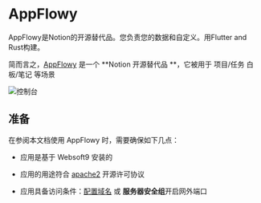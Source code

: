 # AppFlowy

AppFlowy是Notion的开源替代品。您负责您的数据和自定义。用Flutter and Rust构建。

简而言之，[AppFlowy](https://appflowy.io/) 是一个 **Notion  开源替代品 **，它被用于 项目/任务 白板/笔记  等场景


![控制台](https://libs.websoft9.com/Websoft9/DocsPicture/zh/appflowy/appflowy-gui-websoft9.png)


## 准备

在参阅本文档使用 AppFlowy 时，需要确保如下几点：

- 应用是基于 Websoft9 安装的

- 应用的用途符合 [apache2](https://opensource.org/licenses/Apache-2.0) 开源许可协议

- 应用具备访问条件：[配置域名](./guide/appsetdomain) 或 **服务器安全组**开启网外端口